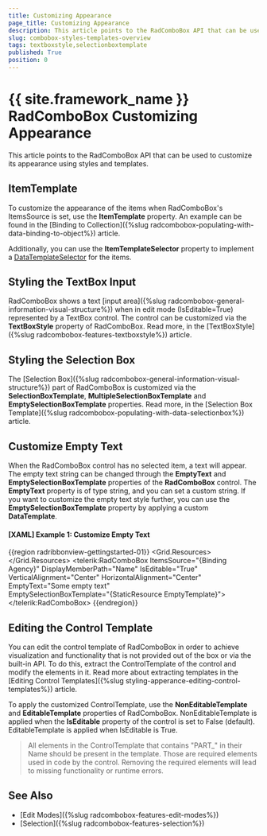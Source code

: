 ```yaml
---
title: Customizing Appearance
page_title: Customizing Appearance
description: This article points to the RadComboBox API that can be used to customize its appearance using styles and templates.
slug: combobox-styles-templates-overview
tags: textboxstyle,selectionboxtemplate
published: True
position: 0
---
```


# {{ site.framework_name }} RadComboBox Customizing Appearance

This article points to the RadComboBox API that can be used to customize its appearance using styles and templates.

## ItemTemplate

To customize the appearance of the items when RadComboBox's ItemsSource is set, use the __ItemTemplate__ property. An example can be found in the [Binding to Collection]({%slug radcombobox-populating-with-data-binding-to-object%}) article.

Additionally, you can use the __ItemTemplateSelector__ property to implement a [DataTemplateSelector](https://docs.microsoft.com/en-us/dotnet/api/system.windows.controls.datatemplateselector?view=netframework-4.8) for the items.

## Styling the TextBox Input

RadComboBox shows a text [input area]({%slug radcombobox-general-information-visual-structure%}) when in edit mode (IsEditable=True) represented by a TextBox control. The control can be customized via the __TextBoxStyle__ property of RadComboBox. Read more, in the [TextBoxStyle]({%slug radcombobox-features-textboxstyle%}) article.

## Styling the Selection Box

The [Selection Box]({%slug radcombobox-general-information-visual-structure%}) part of RadComboBox is customized via the __SelectionBoxTemplate__, __MultipleSelectionBoxTemplate__ and __EmptySelectionBoxTemplate__ properties. Read more, in the [Selection Box Template]({%slug radcombobox-populating-with-data-selectionbox%}) article.

## Customize Empty Text

When the RadComboBox control has no selected item, a text will appear. The empty text string can be changed through the __EmptyText__ and __EmptySelectionBoxTemplate__ properties of the __RadComboBox__ control. The __EmptyText__ property is of type string, and you can set a custom string. If you want to customize the empty text style further, you can use the __EmptySelectionBoxTemplate__ property by applying a custom __DataTemplate__.

#### __[XAML] Example 1: Customize Empty Text__  
{{region radribbonview-gettingstarted-01}}
    <Grid>
		<Grid.Resources>
			<DataTemplate x:Key="EmptyTemplate">
				<TextBlock FontWeight="Bold" FontFamily="Comic Sans" FontStyle="Italic" Text="{Binding}" />
			</DataTemplate>
		</Grid.Resources>
		<telerik:RadComboBox ItemsSource="{Binding Agency}" DisplayMemberPath="Name" 
								IsEditable="True" VerticalAlignment="Center" HorizontalAlignment="Center"
								EmptyText="Some empty text"                            
								EmptySelectionBoxTemplate="{StaticResource EmptyTemplate}">
		</telerik:RadComboBox>
	</Grid>
{{endregion}}

## Editing the Control Template

You can edit the control template of RadComboBox in order to achieve visualization and functionality that is not provided out of the box or via the built-in API. To do this, extract the ControlTemplate of the control and modify the elements in it. Read more about extracting templates in the [Editing Control Templates]({%slug styling-apperance-editing-control-templates%}) article.

To apply the customized ControlTemplate, use the __NonEditableTemplate__ and __EditableTemplate__ properties of RadComboBox. NonEditableTemplate is applied when the __IsEditable__ property of the control is set to False (default). EditableTemplate is applied when IsEditable is True.

>All elements in the ControlTemplate that contains "PART_" in their Name should be present in the template. Those are required elements used in code by the control. Removing the required elements will lead to missing functionality or runtime errors.

## See Also
* [Edit Modes]({%slug radcombobox-features-edit-modes%})
* [Selection]({%slug radcombobox-features-selection%})
